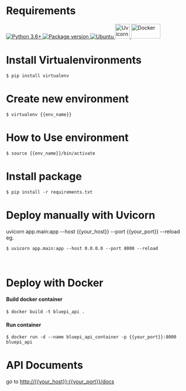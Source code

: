 # Requirements

<a href="https://www.python.org/" target="new">
    <img src="https://img.shields.io/badge/python-v3.7-blue" alt="Python 3.6+">
</a>
<a href="https://pypi.org/project/fastapi" target="new">
    <img src="https://img.shields.io/pypi/v/fastapi?color=%2334D058&label=pypi%20package" alt="Package version">
</a>
<a href="https://ubuntu.com/" target="new">
    <img src="https://img.shields.io/badge/ubuntu-v18.04.1--0ubuntu1-blue" alt="Ubuntu">
</a>
<a href="https://www.uvicorn.org" target="new">
    <img src="https://raw.githubusercontent.com/tomchristie/uvicorn/master/docs/uvicorn.png" width="40px" height="40px" alt="Uvicorn">
</a>
<a href="https://www.docker.com/" target="new">
    <img src="https://www.docker.com/sites/default/files/d8/styles/role_icon/public/2019-07/horizontal-logo-monochromatic-white.png?itok=SBlK2TGU" width="80px" height="40px" alt="Docker">
</a>

# Install Virtualenvironments

<div class="termy">

```console
$ pip install virtualenv

```

</div>

# Create new environment
<div class="termy">

```console
$ virtualenv {{env_name}}

```

</div>

# How to Use environment

<div class="termy">

```console
$ source {{env_name}}/bin/activate

```

</div>

# Install package

<div class="termy">

```console
$ pip install -r requirements.txt

```

</div>

# Deploy manually with Uvicorn
uvicorn app.main:app --host {{your_host}} --port {{your_port}} --reload <br>
eg.<br>
<div class="termy">

```console
$ uvicorn app.main:app --host 0.0.0.0 --port 8000 --reload

```

</div>
<br>

# Deploy with Docker
#### Build docker container ####

<div class="termy">

```console
$ docker build -t bluepi_api .

```

</div>

#### Run container ####
<div class="termy">

```console
$ docker run -d --name bluepi_api_container -p {{your_port}}:8000 bluepi_api

```

</div>

# API Documents
go to <a href="http://{{your_host}}:{{your_port}}/docs">http://{{your_host}}:{{your_port}}/docs</a>